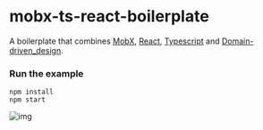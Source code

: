 mobx-ts-react-boilerplate
=====================

A boilerplate that combines [MobX](https://mobxjs.github.io/mobx), [React](https://facebook.github.io/react), [Typescript](https://github.com/Microsoft/TypeScript) and [Domain-driven_design](https://en.wikipedia.org/wiki/Domain-driven_design).

### Run the example

```
npm install
npm start
```

![img](https://user-images.githubusercontent.com/8744583/42273954-81c5ad84-7fbd-11e8-9f0e-2c810fe63d62.png)

